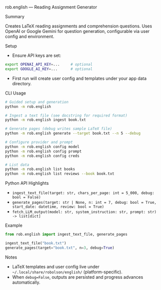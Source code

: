 rob.english — Reading Assignment Generator

Summary

Creates LaTeX reading assignments and comprehension questions. Uses OpenAI or Google Gemini for question generation, configurable via user config and environment.

Setup

- Ensure API keys are set:

```bash
export OPENAI_API_KEY=...     # optional
export GOOGLE_AI_KEY=...      # optional
```

- First run will create user config and templates under your app data directory.

CLI Usage

```bash
# Guided setup and generation
python -m rob.english

# Ingest a text file (see docstring for required format)
python -m rob.english ingest book.txt

# Generate pages (debug writes sample LaTeX file)
python -m rob.english generate --target book.txt --n 5 --debug

# Configure provider and prompt
python -m rob.english config model
python -m rob.english config prompt
python -m rob.english config creds

# List data
python -m rob.english list books
python -m rob.english list reviews --book book.txt
```

Python API Highlights

- `ingest_text_file(target: str, chars_per_page: int = 5_000, debug: bool = False)`
- `generate_pages(target: str | None, n: int = 7, debug: bool = True, start_date: datetime, review: bool = True)`
- `fetch_LLM_output(model: str, system_instruction: str, prompt: str) -> list[dict]`

Example

```python
from rob.english import ingest_text_file, generate_pages

ingest_text_file("book.txt")
generate_pages(target="book.txt", n=3, debug=True)
```

Notes

- LaTeX templates and user config live under `~/.local/share/robolson/english/` (platform-specific).
- When `debug=False`, outputs are persisted and progress advances automatically.

